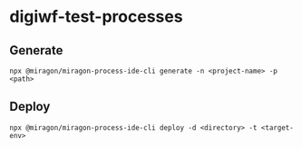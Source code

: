 # digiwf-test-processes


## Generate

```
npx @miragon/miragon-process-ide-cli generate -n <project-name> -p <path>
```

## Deploy

```
npx @miragon/miragon-process-ide-cli deploy -d <directory> -t <target-env>
```
